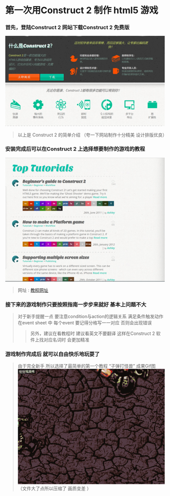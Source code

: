# 第一次用Construct 2 制作 html5 游戏
### 首先，登陆Construct 2 网站下载Construct 2 免费版
![](images/1538744365(1).png) ![](images/1538744656(1).png)
> 以上是 Construct 2 的简单介绍 （夸一下网站制作十分精美 设计排版优良）
### 安装完成后可以在Construct 2 上选择想要制作的游戏的教程
![](images/1538744837(1).png)
> 网址 : [教程网址](https://www.scirra.com/tutorials/top)
### 接下来的游戏制作只要按照指南一步步来就好 基本上问题不大 
> 对于新手提醒一点 要注意condition与action的逻辑关系 满足条件触发动作 在event sheet 中 每个event 要记得分格写一一对应 否则会出现错误
 >>另外，建议在看教程时 建议看英文不要翻译 这样在Construct 2 软件上找对应名词时 会更加精准
### 游戏制作完成后 就可以自由快乐地玩耍了
> 由于完全新手 所以选择了最简单的第一个教程 “子弹打怪兽”
成果Gif图
> ![](images/gif.gif)
（文件大了点所以压缩了 画质变差 ）
